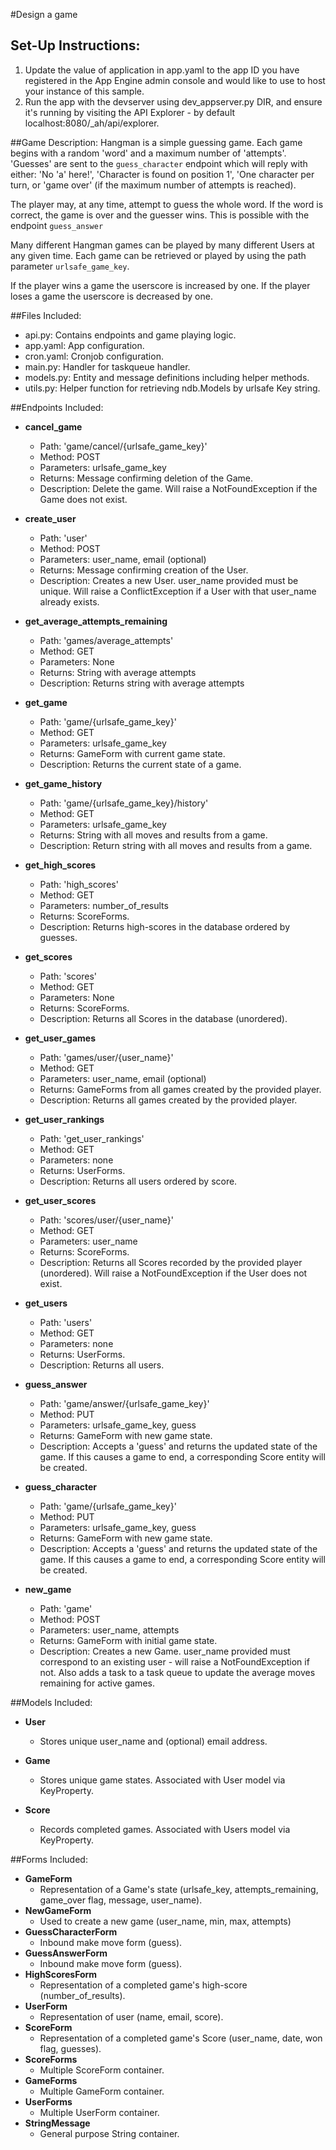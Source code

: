 #Design a game

## Set-Up Instructions:
1.  Update the value of application in app.yaml to the app ID you have registered in the App Engine admin console and would like to use to host your instance of this sample.
1.  Run the app with the devserver using dev_appserver.py DIR, and ensure it's running by visiting the API Explorer - by default localhost:8080/_ah/api/explorer.
 
 
 
##Game Description:
Hangman is a simple guessing game. Each game begins with a random 'word' and a maximum number of 'attempts'. 'Guesses' are sent to the `guess_character`  endpoint which will reply
with either: 'No 'a' here!', 'Character is found on position 1', 'One character per turn, or 'game over' (if the maximum number of attempts is reached).

The player may, at any time, attempt to guess the whole word. If the word is correct, the game is over and the guesser wins. This is possible with the endpoint `guess_answer`

Many different Hangman games can be played by many different Users at any given time. Each game can be retrieved or played by using the path parameter `urlsafe_game_key`.

If the player wins a game the userscore is increased by one. If the player loses a game the userscore is decreased by one.

##Files Included:
 - api.py: Contains endpoints and game playing logic.
 - app.yaml: App configuration.
 - cron.yaml: Cronjob configuration.
 - main.py: Handler for taskqueue handler.
 - models.py: Entity and message definitions including helper methods.
 - utils.py: Helper function for retrieving ndb.Models by urlsafe Key string.

##Endpoints Included:
 - **cancel_game**
    - Path: 'game/cancel/{urlsafe_game_key}'
    - Method: POST
    - Parameters: urlsafe_game_key
    - Returns: Message confirming deletion of the Game.
    - Description: Delete the game. Will raise a NotFoundException if the Game does not exist.

 - **create_user**
    - Path: 'user'
    - Method: POST
    - Parameters: user_name, email (optional)
    - Returns: Message confirming creation of the User.
    - Description: Creates a new User. user_name provided must be unique. Will 
    raise a ConflictException if a User with that user_name already exists.

 - **get_average_attempts_remaining**
    - Path: 'games/average_attempts'
    - Method: GET
    - Parameters: None
    - Returns: String with average attempts
    - Description: Returns string with average attempts
    
 - **get_game**
    - Path: 'game/{urlsafe_game_key}'
    - Method: GET
    - Parameters: urlsafe_game_key
    - Returns: GameForm with current game state.
    - Description: Returns the current state of a game.

 - **get_game_history**
    - Path: 'game/{urlsafe_game_key}/history'
    - Method: GET
    - Parameters: urlsafe_game_key
    - Returns: String with all moves and results from a game.
    - Description:  Return string with all moves and results from a game.
    
 - **get_high_scores**
    - Path: 'high_scores'
    - Method: GET
    - Parameters: number_of_results
    - Returns: ScoreForms.
    - Description: Returns high-scores in the database ordered by guesses.

 - **get_scores**
    - Path: 'scores'
    - Method: GET
    - Parameters: None
    - Returns: ScoreForms.
    - Description: Returns all Scores in the database (unordered).

 - **get_user_games**
    - Path: 'games/user/{user_name}'
    - Method: GET
    - Parameters: user_name, email (optional)
    - Returns: GameForms from all games created by the provided player.
    - Description: Returns all games created by the provided player.

 - **get_user_rankings**
    - Path: 'get_user_rankings'
    - Method: GET
    - Parameters: none
    - Returns: UserForms.
    - Description: Returns all users ordered by score.
    
 - **get_user_scores**
    - Path: 'scores/user/{user_name}'
    - Method: GET
    - Parameters: user_name
    - Returns: ScoreForms. 
    - Description: Returns all Scores recorded by the provided player (unordered).
    Will raise a NotFoundException if the User does not exist.

 - **get_users**
    - Path: 'users'
    - Method: GET
    - Parameters: none
    - Returns: UserForms.
    - Description: Returns all users.

 - **guess_answer**
    - Path: 'game/answer/{urlsafe_game_key}'
    - Method: PUT
    - Parameters: urlsafe_game_key, guess
    - Returns: GameForm with new game state.
    - Description: Accepts a 'guess' and returns the updated state of the game.
    If this causes a game to end, a corresponding Score entity will be created.

 - **guess_character**
    - Path: 'game/{urlsafe_game_key}'
    - Method: PUT
    - Parameters: urlsafe_game_key, guess
    - Returns: GameForm with new game state.
    - Description: Accepts a 'guess' and returns the updated state of the game.
    If this causes a game to end, a corresponding Score entity will be created.

 - **new_game**
    - Path: 'game'
    - Method: POST
    - Parameters: user_name, attempts
    - Returns: GameForm with initial game state.
    - Description: Creates a new Game. user_name provided must correspond to an existing user - will raise a NotFoundException if not. Also adds a task to a task queue to update the average moves remaining for active games.

##Models Included:
 - **User**
    - Stores unique user_name and (optional) email address.
    
 - **Game**
    - Stores unique game states. Associated with User model via KeyProperty.
    
 - **Score**
    - Records completed games. Associated with Users model via KeyProperty.
    
##Forms Included:
 - **GameForm**
    - Representation of a Game's state (urlsafe_key, attempts_remaining,
    game_over flag, message, user_name).
 - **NewGameForm**
    - Used to create a new game (user_name, min, max, attempts)
 - **GuessCharacterForm**
    - Inbound make move form (guess).
  - **GuessAnswerForm**
    - Inbound make move form (guess).
 - **HighScoresForm**
    - Representation of a completed game's high-score (number_of_results).
 - **UserForm**
    - Representation of user (name, email, score).
 - **ScoreForm**
    - Representation of a completed game's Score (user_name, date, won flag,
    guesses).
 - **ScoreForms**
    - Multiple ScoreForm container.
 - **GameForms**
    - Multiple GameForm container.
 - **UserForms**
    - Multiple UserForm container.
 - **StringMessage**
    - General purpose String container.